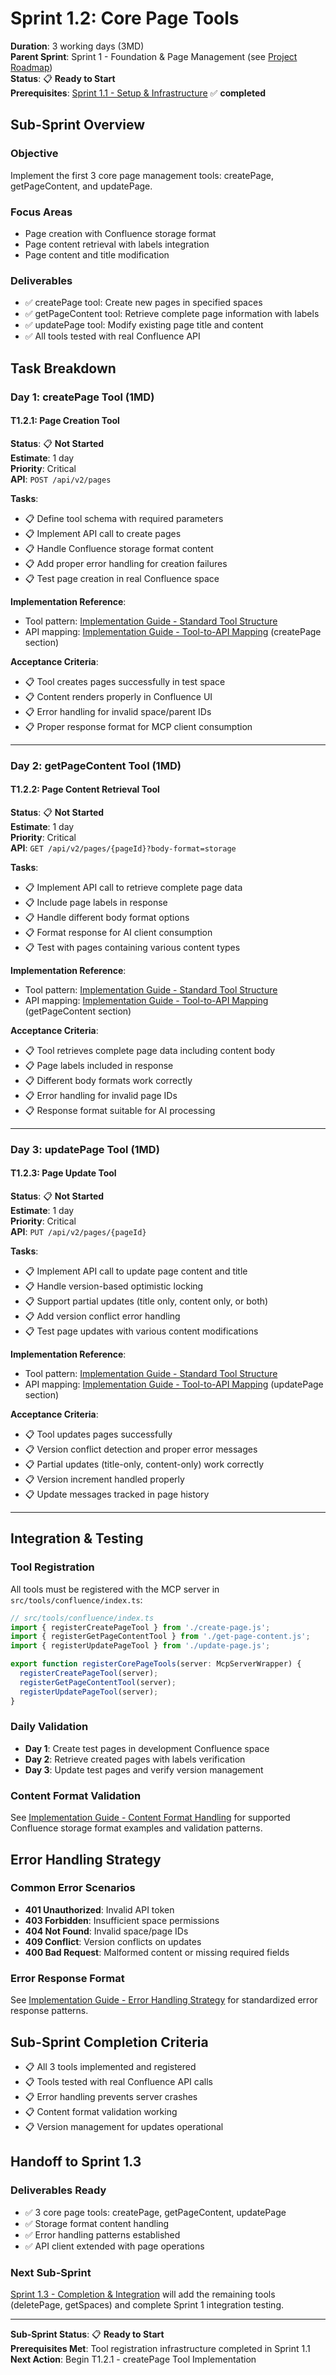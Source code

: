 # Sprint 1.2: Core Page Tools

**Duration**: 3 working days (3MD)  
**Parent Sprint**: Sprint 1 - Foundation & Page Management (see [Project Roadmap](../01_plan/project-roadmap.md))  
**Status**: 📋 **Ready to Start**  
**Prerequisites**: [Sprint 1.1 - Setup & Infrastructure](sprint-01-1-setup.md) ✅ **completed**

## Sub-Sprint Overview

### Objective
Implement the first 3 core page management tools: createPage, getPageContent, and updatePage.

### Focus Areas
- Page creation with Confluence storage format
- Page content retrieval with labels integration
- Page content and title modification

### Deliverables
- ✅ createPage tool: Create new pages in specified spaces
- ✅ getPageContent tool: Retrieve complete page information with labels
- ✅ updatePage tool: Modify existing page title and content
- ✅ All tools tested with real Confluence API

## Task Breakdown

### Day 1: createPage Tool (1MD)

#### T1.2.1: Page Creation Tool
**Status**: 📋 **Not Started**  
**Estimate**: 1 day  
**Priority**: Critical  
**API**: `POST /api/v2/pages`

**Tasks**:
- 📋 Define tool schema with required parameters
- 📋 Implement API call to create pages
- 📋 Handle Confluence storage format content
- 📋 Add proper error handling for creation failures
- 📋 Test page creation in real Confluence space

**Implementation Reference**: 
- Tool pattern: [Implementation Guide - Standard Tool Structure](../../00_context/implementation-guide.md#standard-tool-structure)
- API mapping: [Implementation Guide - Tool-to-API Mapping](../../00_context/implementation-guide.md#tool-to-api-mapping) (createPage section)

**Acceptance Criteria**:
- 📋 Tool creates pages successfully in test space
- 📋 Content renders properly in Confluence UI
- 📋 Error handling for invalid space/parent IDs
- 📋 Proper response format for MCP client consumption

---

### Day 2: getPageContent Tool (1MD)

#### T1.2.2: Page Content Retrieval Tool
**Status**: 📋 **Not Started**  
**Estimate**: 1 day  
**Priority**: Critical  
**API**: `GET /api/v2/pages/{pageId}?body-format=storage`

**Tasks**:
- 📋 Implement API call to retrieve complete page data
- 📋 Include page labels in response
- 📋 Handle different body format options
- 📋 Format response for AI client consumption
- 📋 Test with pages containing various content types

**Implementation Reference**: 
- Tool pattern: [Implementation Guide - Standard Tool Structure](../../00_context/implementation-guide.md#standard-tool-structure)
- API mapping: [Implementation Guide - Tool-to-API Mapping](../../00_context/implementation-guide.md#tool-to-api-mapping) (getPageContent section)

**Acceptance Criteria**:
- 📋 Tool retrieves complete page data including content body
- 📋 Page labels included in response
- 📋 Different body formats work correctly
- 📋 Error handling for invalid page IDs
- 📋 Response format suitable for AI processing

---

### Day 3: updatePage Tool (1MD)

#### T1.2.3: Page Update Tool
**Status**: 📋 **Not Started**  
**Estimate**: 1 day  
**Priority**: Critical  
**API**: `PUT /api/v2/pages/{pageId}`

**Tasks**:
- 📋 Implement API call to update page content and title
- 📋 Handle version-based optimistic locking
- 📋 Support partial updates (title only, content only, or both)
- 📋 Add version conflict error handling
- 📋 Test page updates with various content modifications

**Implementation Reference**: 
- Tool pattern: [Implementation Guide - Standard Tool Structure](../../00_context/implementation-guide.md#standard-tool-structure)
- API mapping: [Implementation Guide - Tool-to-API Mapping](../../00_context/implementation-guide.md#tool-to-api-mapping) (updatePage section)

**Acceptance Criteria**:
- 📋 Tool updates pages successfully
- 📋 Version conflict detection and proper error messages
- 📋 Partial updates (title-only, content-only) work correctly
- 📋 Version increment handled properly
- 📋 Update messages tracked in page history

---

## Integration & Testing

### Tool Registration
All tools must be registered with the MCP server in `src/tools/confluence/index.ts`:

```typescript
// src/tools/confluence/index.ts
import { registerCreatePageTool } from './create-page.js';
import { registerGetPageContentTool } from './get-page-content.js';
import { registerUpdatePageTool } from './update-page.js';

export function registerCorePageTools(server: McpServerWrapper) {
  registerCreatePageTool(server);
  registerGetPageContentTool(server);  
  registerUpdatePageTool(server);
}
```

### Daily Validation
- **Day 1**: Create test pages in development Confluence space
- **Day 2**: Retrieve created pages with labels verification
- **Day 3**: Update test pages and verify version management

### Content Format Validation
See [Implementation Guide - Content Format Handling](../../00_context/implementation-guide.md#content-format-handling) for supported Confluence storage format examples and validation patterns.

## Error Handling Strategy

### Common Error Scenarios
- **401 Unauthorized**: Invalid API token
- **403 Forbidden**: Insufficient space permissions
- **404 Not Found**: Invalid space/page IDs
- **409 Conflict**: Version conflicts on updates
- **400 Bad Request**: Malformed content or missing required fields

### Error Response Format
See [Implementation Guide - Error Handling Strategy](../../00_context/implementation-guide.md#error-handling-strategy) for standardized error response patterns.

## Sub-Sprint Completion Criteria

- 📋 All 3 tools implemented and registered
- 📋 Tools tested with real Confluence API calls
- 📋 Error handling prevents server crashes
- 📋 Content format validation working
- 📋 Version management for updates operational

## Handoff to Sprint 1.3

### Deliverables Ready
- ✅ 3 core page tools: createPage, getPageContent, updatePage
- ✅ Storage format content handling
- ✅ Error handling patterns established
- ✅ API client extended with page operations

### Next Sub-Sprint
[Sprint 1.3 - Completion & Integration](sprint-01-3-completion.md) will add the remaining tools (deletePage, getSpaces) and complete Sprint 1 integration testing.

---

**Sub-Sprint Status**: 📋 **Ready to Start**  
**Prerequisites Met**: Tool registration infrastructure completed in Sprint 1.1  
**Next Action**: Begin T1.2.1 - createPage Tool Implementation